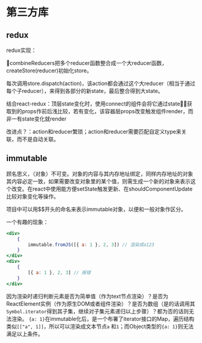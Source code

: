# 第三方库

## redux

redux实现：

combineReducers把多个reducer函数整合成一个大reducer函数，createStore(reducer)初始化store。

每次调用store.dispatch(action)，该action都会通过这个大reducer（相当于通过每个子reducer），来得到各部分的新state，最后整合得到大state。

结合react-redux：顶层state变化时，使用connect的组件会将它通过state获取到的props作前后浅比较，若有变化，该容器层props改变触发组件render，而非一有state变化就render

改进点？：action和reducer繁琐；action和reducer需要匹配自定义type来关联，而不是自动关联。

## immutable

顾名思义，（对象）不可变。对象的内容与其内存地址绑定，同样内存地址的对象其内容必定一致，如果需要改变对象里的某个值，则需生成一个新的对象来表示这个改变。在react中使用能方便setState触发更新、在shouldComponentUpdate比较对象变化等操作。

项目中可以用$$开头的命名来表示immutable对象，以便和一般对象作区分。

一个有趣的现象：

```jsx
<div>
	{
		immutable.fromJS([{ a: 1 }, 2, 3]) // 渲染成a123
	}
</div>
<div>
	{
		[{ a: 1 }, 2, 3] // 报错
	}
</div>
```

因为渲染时递归判断元素是否为简单值（作为text节点渲染）？是否为ReactElement实例（作为原生DOM或者组件渲染）？是否为数组（是的话调用其`Symbol.iterator`得到其子集，继续对子集元素递归以上步骤）？都为否的话则无法渲染。
`{a: 1}`在immutable化后，是一个布署了iterator接口的Map，遍历结构类似`[["a", 1]]`，所以可以渲染成文本节点`a` 和`1`；而Object类型的`{a: 1}`则无法满足以上条件。